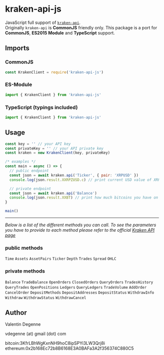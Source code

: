 # kraken-api-js

JavaScript full support of [`kraken-api`](https://github.com/nothingisdead/npm-kraken-api).  
Originally `kraken-api` is **CommonJS** friendly only. This package is a port for **CommonJS**, **ES2015 Module** and **TypeScript** support.

## Imports

### CommonJS

```javascript
const KrakenClient = require('kraken-api-js')
```

### ES-Module

```javascript
import { KrakenClient } from 'kraken-api-js'
```

### TypeScript (typings included)

```javascript
import { KrakenClient } from 'kraken-api-js'
```

## Usage

```javascript
const key = '' // your API key
const privateKey = '' // your API private key
const kraken = new KrakenClient(key, privateKey)

/* examples */
const main = async () => {
  // public endpoint
  const json = await kraken.api('Ticker', { pair: 'XRPUSD' })
  console.log(json.result.XXRPZUSD.c) // print current USD value of XRP

  // private endpoint
  const json = await kraken.api('Balance')
  console.log(json.result.XXBT) // print how much bitcoins you have on your account right now
}

main()
```
---

*Below is a list of the different methods you can call. To see the parameters you have to provide to each method please refer to the official [Kraken API page](https://www.kraken.com/features/api)*

### public methods

`Time` `Assets` `AssetPairs` `Ticker` `Depth` `Trades` `Spread` `OHLC`

### private methods

`Balance` `TradeBalance` `OpenOrders` `ClosedOrders` `QueryOrders` `TradesHistory` `QueryTrades` `OpenPositions` `Ledgers` `QueryLedgers` `TradeVolume` `AddOrder` `CancelOrder` `DepositMethods` `DepositAddresses` `DepositStatus` `WithdrawInfo` `Withdraw` `WithdrawStatus` `WithdrawCancel`

## Author

Valentin Degenne

vdegenne (at) gmail (dot) com

bitcoin:3KfrLBhWgKxnNH9hoC8ipSPYi3LW3Qrj8i  
ethereum:0x2b168Ec72b8B6168E3A0BAFa3A2f356374C880C5